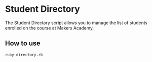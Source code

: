 Student Directory
=================

The Student Directory script allows you to manage the list of students enrolled on the course at Makers Academy.

How to use
----------

```shell
ruby directory.rb
```